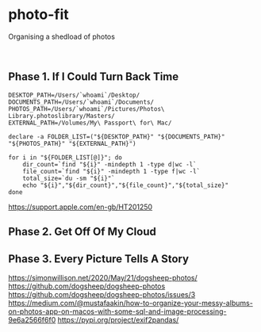 # photo-fit
Organising a shedload of photos

<br />

## Phase 1. If I Could Turn Back Time
<!-- DESKTOP_PATH=Test/Desktop/
DOCUMENTS_PATH=Test/Documents/
PHOTOS_PATH=Test/Pictures/
EXTERNAL_PATH=Test/External/ -->

```
DESKTOP_PATH=/Users/`whoami`/Desktop/
DOCUMENTS_PATH=/Users/`whoami`/Documents/
PHOTOS_PATH=/Users/`whoami`/Pictures/Photos\ Library.photoslibrary/Masters/
EXTERNAL_PATH=/Volumes/My\ Passport\ for\ Mac/

declare -a FOLDER_LIST=("${DESKTOP_PATH}" "${DOCUMENTS_PATH}" "${PHOTOS_PATH}" "${EXTERNAL_PATH}")

for i in "${FOLDER_LIST[@]}"; do
    dir_count=`find "${i}" -mindepth 1 -type d|wc -l`
    file_count=`find "${i}" -mindepth 1 -type f|wc -l`
    total_size=`du -sm "${i}"`
    echo "${i}","${dir_count}","${file_count}","${total_size}"
done
```

https://support.apple.com/en-gb/HT201250


## Phase 2. Get Off Of My Cloud

## Phase 3. Every Picture Tells A Story

https://simonwillison.net/2020/May/21/dogsheep-photos/
https://github.com/dogsheep/dogsheep-photos
https://github.com/dogsheep/dogsheep-photos/issues/3
https://medium.com/@mustafaakin/how-to-organize-your-messy-albums-on-photos-app-on-macos-with-some-sql-and-image-processing-9e6a2566f6f0
https://pypi.org/project/exif2pandas/
